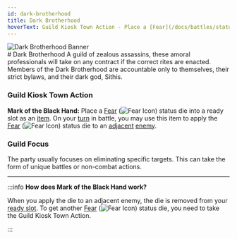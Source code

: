 ```yaml
---
id: dark-brotherhood
title: Dark Brotherhood
hoverText: Guild Kiosk Town Action - Place a [Fear](/docs/battles/status-effects/fear) status die into a ready slot as an [item](/docs/adventurer/items/index). On your [turn](/docs/glossary/turn) in battle, you may use this item to apply the [Fear](/docs/battles/status-effects/fear) status die to an [adjacent](/docs/glossary/adjacent) [enemy](/docs/glossary/enemy).
---
```


<div className="guild-banner" style={{
  display: "flex", 
  flexWrap: "wrap", 
  alignItems: "center", 
}}>
  <div style={{
    flex: "1 1",
    minWidth: "250px",
    maxWidth: "100%"
  }}>
    <img src="/img/guilds/dark-brotherhood.png" alt="Dark Brotherhood Banner" style={{
      maxWidth: "100%",
      height: "auto"
    }} />
  </div>
  <div style={{
    flex: "2 1 350px"
  }}>
   # Dark Brotherhood
    A guild of zealous assassins, these amoral professionals will take on any contract if the correct rites are enacted. Members of the Dark Brotherhood are accountable only to themselves, their strict bylaws, and their dark god, Sithis.
  </div>
</div>

### Guild Kiosk Town Action

**Mark of the Black Hand:** Place a [Fear](/docs/battles/status-effects/fear) (<img src="/icons/fear.svg" alt="Fear Icon" className="icon-svg" />) status die into a ready slot as an [item](/docs/adventurer/items/index). On your [turn](/docs/glossary/turn) in battle, you may use this item to apply the [Fear](/docs/battles/status-effects/fear) (<img src="/icons/fear.svg" alt="Fear Icon" className="icon-svg" />) status die to an [adjacent](/docs/glossary/adjacent) [enemy](/docs/glossary/enemy).

### Guild Focus

The party usually focuses on eliminating specific targets. This can take the form of unique battles or non-combat actions.

---

:::info
**How does Mark of the Black Hand work?**

When you apply the die to an adjacent enemy, the die is removed from your [ready slot](/docs/adventurer/items/inventory). To get another [Fear](/docs/battles/status-effects/fear) (<img src="/icons/fear.svg" alt="Fear Icon" className="icon-svg" />) status die, you need to take the Guild Kiosk Town Action.

:::
